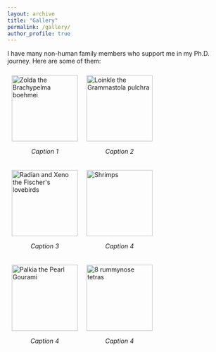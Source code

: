```yaml
---
layout: archive
title: "Gallery"
permalink: /gallery/
author_profile: true
---
```


I have many non-human family members who support me in my Ph.D. journey. Here are some of them:

<div style="display: flex; flex-wrap: wrap;">
  <div style="margin: 10px;">
    <img src="https://frikinzi.github.io/files/zolda.png" alt="Zolda the Brachypelma boehmei" width="150">
    <p align="center"><em>Caption 1</em></p>
  </div>
  <div style="margin: 10px;">
    <img src="https://frikinzi.github.io/files/loinkle.png" alt="Loinkle the Grammastola pulchra" width="150">
    <p align="center"><em>Caption 2</em></p>
  </div>
  <div style="margin: 10px;">
    <img src="https://frikinzi.github.io/files/birbs.png" alt="Radian and Xeno the Fischer's lovebirds" width="150">
    <p align="center"><em>Caption 3</em></p>
  </div>
  <div style="margin: 10px;">
    <img src="https://frikinzi.github.io/files/shrimp.png" alt="Shrimps" width="150">
    <p align="center"><em>Caption 4</em></p>
  </div>
  <div style="margin: 10px;">
    <img src="https://frikinzi.github.io/files/palkia.png" alt="Palkia the Pearl Gourami" width="150">
    <p align="center"><em>Caption 4</em></p>
  </div>
  <div style="margin: 10px;">
    <img src="https://frikinzi.github.io/files/tetras.png" alt="8 rummynose tetras" width="150">
    <p align="center"><em>Caption 4</em></p>
  </div>
</div>